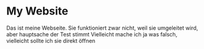 # My Website
Das ist meine Webseite. Sie funktioniert zwar nicht, weil sie umgeleitet wird, aber hauptsache der Test stimmt Vielleicht mache ich ja was falsch, vielleicht sollte ich sie direkt öffnen
